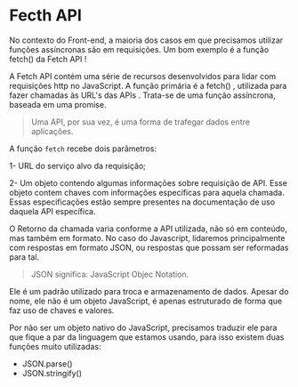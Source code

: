# Fecth API

No contexto do Front-end, a maioria dos casos em que precisamos utilizar funções assíncronas são em requisições. Um bom exemplo é a função fetch() da Fetch API !

A Fetch API contém uma série de recursos desenvolvidos para lidar com requisições http no JavaScript. A função primária é a fetch() , utilizada para fazer chamadas às URL's das APIs . Trata-se de uma função assíncrona, baseada em uma promise.

>Uma API, por sua vez, é uma forma de trafegar dados entre aplicações.

A função `fetch` recebe dois parâmetros:

1- URL do serviço alvo da requisição;

2- Um objeto contendo algumas informações sobre requisição de API. Esse objeto contem chaves com informações específicas para aquela chamada. Essas especificações estão sempre presentes na documentação de uso daquela API específica.

O Retorno da chamada varia conforme a API utilizada, não só em conteúdo, mas também em formato.
No caso do Javascript, lidaremos principalmente com respostas em formato JSON, ou respostas que possam ser reformadas para tal.

>JSON significa: JavaScript Objec Notation.

Ele é um padrão utilizado para troca e armazenamento de dados. Apesar do nome, ele não é um objeto JavaScript, é apenas estruturado de forma que faz uso de chaves e valores.

Por não ser um objeto nativo do JavaScript, precisamos traduzir ele para que fique a par da linguagem que estamos usando, para isso existem duas funções muito utilizadas:

* JSON.parse()
* JSON.stringify()